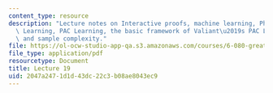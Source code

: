 ```yaml
---
content_type: resource
description: "Lecture notes on Interactive proofs, machine learning, Philosophy Of\
  \ Learning, PAC Learning, the basic framework of Valiant\u2019s PAC Learning theory,\
  \ and sample complexity."
file: https://ol-ocw-studio-app-qa.s3.amazonaws.com/courses/6-080-great-ideas-in-theoretical-computer-science-spring-2008/2047a2471d1d43dc22c3b08ae8043ec9_lec19.pdf
file_type: application/pdf
resourcetype: Document
title: Lecture 19
uid: 2047a247-1d1d-43dc-22c3-b08ae8043ec9
---
```

